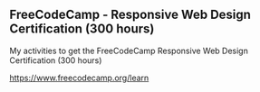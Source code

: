 ## FreeCodeCamp - Responsive Web Design Certification (300 hours)
My activities to get the FreeCodeCamp Responsive Web Design Certification (300 hours)

https://www.freecodecamp.org/learn
